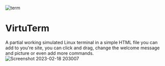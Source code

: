 ![term](https://user-images.githubusercontent.com/28081004/221775835-21ae67d8-3a0e-4d5c-bc1b-5bc800d443d2.gif)

# VirtuTerm
A partial working simulated Linux terminal in a simple HTML file you can add to you're site, you can click and drag, change the welcome message and picture or even add more commands.
![Screenshot 2023-02-18 203007](https://user-images.githubusercontent.com/28081004/219907258-e7e90a1c-f632-4db6-ac1e-994ec0adfe1b.png)
